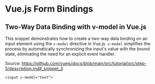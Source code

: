 # Vue.js Form Bindings

## Two-Way Data Binding with v-model in Vue.js

This snippet demonstrates how to create a two-way data binding on an input element using the `v-model` directive in Vue.js. `v-model` simplifies the process by automatically synchronizing the input's value with the bound state, eliminating the need for an explicit event handler.

Source: https://github.com/vuejs/docs/blob/main/src/tutorial/src/step-5/description.md#_snippet_3

```vue-html
<input v-model="text">
```

